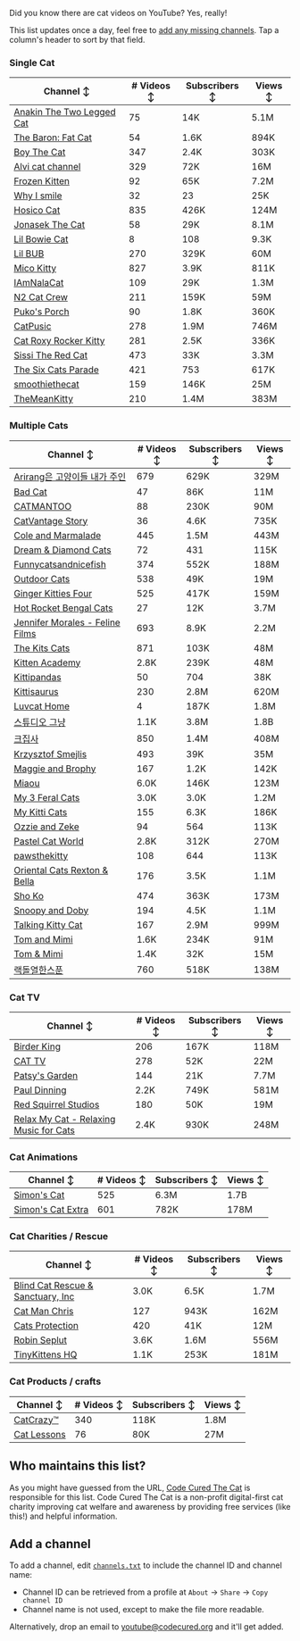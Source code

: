 Did you know there are cat videos on YouTube? Yes, really!

This list updates once a day, feel free to [add any missing channels](#add-a-channel). Tap a column's header to sort by that field.


### Single Cat

| Channel ↕ | # Videos ↕ | Subscribers ↕ | Views ↕ |
| --- | --- | --- | --- |
| [Anakin The Two Legged Cat](https://youtube.com/@anakintwolegs) | 75 | 14K | 5.1M |
| [The Baron: Fat Cat](https://youtube.com/@thebaronfatcat6603) | 54 | 1.6K | 894K |
| [Boy The Cat](https://youtube.com/@boythecat) | 347 | 2.4K | 303K |
| [Alvi cat channel](https://youtube.com/@alvicatchannel) | 329 | 72K | 16M |
| [Frozen Kitten](https://youtube.com/@frozenkitten) | 92 | 65K | 7.2M |
| [Why I smile](https://youtube.com/@whyismile) | 32 | 23 | 25K |
| [Hosico Cat](https://youtube.com/@hosico_cat) | 835 | 426K | 124M |
| [Jonasek The Cat](https://youtube.com/@jonasekthecat) | 58 | 29K | 8.1M |
| [Lil Bowie Cat](https://youtube.com/@lilbowiecat9121) | 8 | 108 | 9.3K |
| [Lil BUB](https://youtube.com/@lilbub) | 270 | 329K | 60M |
| [Mico Kitty](https://youtube.com/@micokitty) | 827 | 3.9K | 811K |
| [IAmNalaCat](https://youtube.com/@iamnalacat) | 109 | 29K | 1.3M |
| [N2 Cat Crew](https://youtube.com/@n2catcrew) | 211 | 159K | 59M |
| [Puko's Porch](https://youtube.com/@pukosporch) | 90 | 1.8K | 360K |
| [CatPusic](https://youtube.com/@catpusic) | 278 | 1.9M | 746M |
| [Cat Roxy Rocker Kitty](https://youtube.com/@rockerroxy) | 281 | 2.5K | 336K |
| [Sissi The Red Cat](https://youtube.com/@veterinarylife) | 473 | 33K | 3.3M |
| [The Six Cats Parade](https://youtube.com/@thesixcatsparade) | 421 | 753 | 617K |
| [smoothiethecat](https://youtube.com/@smoothiethecat) | 159 | 146K | 25M |
| [TheMeanKitty](https://youtube.com/@themeankitty) | 210 | 1.4M | 383M |

### Multiple Cats

| Channel ↕ | # Videos ↕ | Subscribers ↕ | Views ↕ |
| --- | --- | --- | --- |
| [Arirang은 고양이들 내가 주인](https://youtube.com/@아리랑은고양이들) | 679 | 629K | 329M |
| [Bad Cat](https://youtube.com/@badcattube) | 47 | 86K | 11M |
| [CATMANTOO](https://youtube.com/@catmantoo) | 88 | 230K | 90M |
| [CatVantage Story](https://youtube.com/@catvantagestory) | 36 | 4.6K | 735K |
| [Cole and Marmalade](https://youtube.com/@coleandmarmalade) | 445 | 1.5M | 443M |
| [Dream & Diamond Cats](https://youtube.com/@dreamdiamondcats) | 72 | 431 | 115K |
| [Funnycatsandnicefish](https://youtube.com/@funnycatsandnicefish) | 374 | 552K | 188M |
| [Outdoor Cats](https://youtube.com/@outdoorcatslife) | 538 | 49K | 19M |
| [Ginger Kitties Four](https://youtube.com/@gingerkittiesfour) | 525 | 417K | 159M |
| [Hot Rocket Bengal Cats](https://youtube.com/@hotrocketbengalcats) | 27 | 12K | 3.7M |
| [Jennifer Morales - Feline Films](https://youtube.com/@jennifermoralesfelinefilms) | 693 | 8.9K | 2.2M |
| [The Kits Cats](https://youtube.com/@drnworbskitscats) | 871 | 103K | 48M |
| [Kitten Academy](https://youtube.com/@kittenacademy) | 2.8K | 239K | 48M |
| [Kittipandas](https://youtube.com/@kittipandas) | 50 | 704 | 38K |
| [Kittisaurus](https://youtube.com/@kittisaurus) | 230 | 2.8M | 620M |
| [Luvcat Home](https://youtube.com/@claireluvcat) | 4 | 187K | 1.8M |
| [스튜디오 그냥](https://youtube.com/@studiognyang) | 1.1K | 3.8M | 1.8B |
| [크집사](https://youtube.com/@claire_luvcat) | 850 | 1.4M | 408M |
| [Krzysztof Smejlis](https://youtube.com/@bobonikita) | 493 | 39K | 35M |
| [Maggie and Brophy](https://youtube.com/@maggieandbrophy1327) | 167 | 1.2K | 142K |
| [Miaou](https://youtube.com/@miaou-cat) | 6.0K | 146K | 123M |
| [My 3 Feral Cats](https://youtube.com/@my3feralcats) | 3.0K | 3.0K | 1.2M |
| [My Kitti Cats](https://youtube.com/@mykitticats) | 155 | 6.3K | 186K |
| [Ozzie and Zeke](https://youtube.com/@ozzieandzeke) | 94 | 564 | 113K |
| [Pastel Cat World](https://youtube.com/@pastelcatworld) | 2.8K | 312K | 270M |
| [pawsthekitty](https://youtube.com/@pawsthekitty) | 108 | 644 | 113K |
| [Oriental Cats Rexton & Bella](https://youtube.com/@rextonorientalcat) | 176 | 3.5K | 1.1M |
| [Sho Ko](https://youtube.com/@shortyandkodi) | 474 | 363K | 173M |
| [Snoopy and Doby](https://youtube.com/@snoopyanddoby) | 194 | 4.5K | 1.1M |
| [Talking Kitty Cat](https://youtube.com/@stevecash83) | 167 | 2.9M | 999M |
| [Tom and Mimi](https://youtube.com/@tomandmimi) | 1.6K | 234K | 91M |
| [Tom & Mimi](https://youtube.com/@tom_and_mimi) | 1.4K | 32K | 15M |
| [랙돌열한스푼](https://youtube.com/@unboxingragdolls) | 760 | 518K | 138M |

### Cat TV

| Channel ↕ | # Videos ↕ | Subscribers ↕ | Views ↕ |
| --- | --- | --- | --- |
| [Birder King](https://youtube.com/@birderking) | 206 | 167K | 118M |
| [CAT TV](https://youtube.com/@cattvgames) | 278 | 52K | 22M |
| [Patsy's Garden](https://youtube.com/@patsysgarden) | 144 | 21K | 7.7M |
| [Paul Dinning](https://youtube.com/@pauldinningvideosforcats) | 2.2K | 749K | 581M |
| [Red Squirrel Studios](https://youtube.com/@redsquirrelstudios) | 180 | 50K | 19M |
| [Relax My Cat - Relaxing Music for Cats](https://youtube.com/@relaxmycat) | 2.4K | 930K | 248M |

### Cat Animations

| Channel ↕ | # Videos ↕ | Subscribers ↕ | Views ↕ |
| --- | --- | --- | --- |
| [Simon's Cat](https://youtube.com/@simonscat) | 525 | 6.3M | 1.7B |
| [Simon's Cat Extra](https://youtube.com/@simonscatextra) | 601 | 782K | 178M |

### Cat Charities / Rescue

| Channel ↕ | # Videos ↕ | Subscribers ↕ | Views ↕ |
| --- | --- | --- | --- |
| [Blind Cat Rescue & Sanctuary, Inc](https://youtube.com/@blindcatrescuesanctuary) | 3.0K | 6.5K | 1.7M |
| [Cat Man Chris](https://youtube.com/@catmanchrispoole) | 127 | 943K | 162M |
| [Cats Protection](https://youtube.com/@catsprotection) | 420 | 41K | 12M |
| [Robin Seplut](https://youtube.com/@robinseplut) | 3.6K | 1.6M | 556M |
| [TinyKittens HQ](https://youtube.com/@tinykittens) | 1.1K | 253K | 181M |

### Cat Products / crafts

| Channel ↕ | # Videos ↕ | Subscribers ↕ | Views ↕ |
| --- | --- | --- | --- |
| [CatCrazy™](https://youtube.com/@catcrazychannel) | 340 | 118K | 1.8M |
| [Cat Lessons](https://youtube.com/@catlessons) | 76 | 80K | 27M |


## Who maintains this list?

As you might have guessed from the URL, [Code Cured The Cat](https://codecured.org) is responsible for this list. Code Cured The Cat is a non-profit digital-first cat charity improving cat welfare and awareness by providing free services (like this!) and helpful information.

## Add a channel

To add a channel, edit [`channels.txt`](https://github.com/CodeCured/YouTubeIsForCats/blob/main/automation/channels.txt) to include the channel ID and channel name:
* Channel ID can be retrieved from a profile at `About` -> `Share` -> `Copy channel ID`
* Channel name is not used, except to make the file more readable.

Alternatively, drop an email to [youtube@codecured.org](mailto:youtube@codecured.org) and it'll get added.
